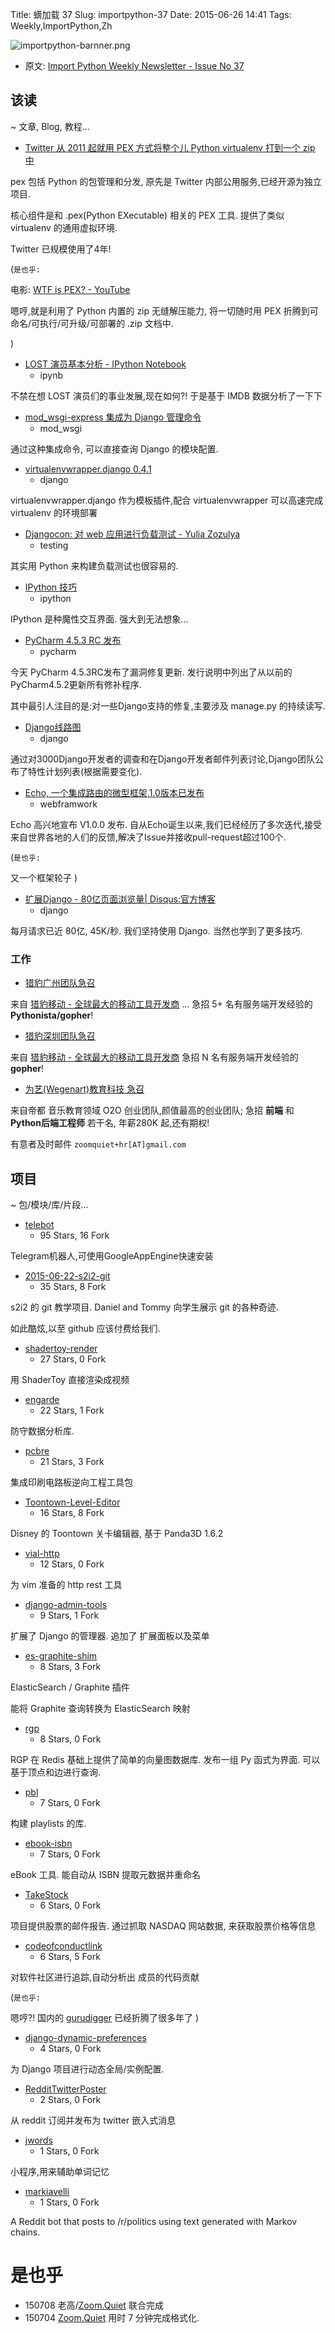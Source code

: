Title: 蠎加载 37
Slug: importpython-37
Date: 2015-06-26 14:41
Tags: Weekly,ImportPython,Zh

![importpython-barnner.png](http://zoomq.qiniudn.com/ZQCollection/snap/importpython-barnner.png?imageView2/2/h/210)


- 原文: [Import Python Weekly Newsletter - Issue No 37](http://importpython.com/newsletter/no/37/)


## 该读
~ 文章, Blog, 教程...

- [Twitter 从 2011 起就用 PEX 方式将整个儿 Python virtualenv 打到一个 zip 中](https://pex.readthedocs.org/en/latest/index.html)

pex 包括 Python 的包管理和分发,
原先是 Twitter 内部公用服务,已经开源为独立项目.

核心组件是和 .pex(Python EXecutable) 相关的 PEX 工具.
提供了类似 virtualenv 的通用虚拟环境.

Twitter 已规模使用了4年!

(`是也乎:`

电影: [WTF is PEX? - YouTube](https://www.youtube.com/watch?v=NmpnGhRwsu0)

嗯哼,就是利用了 Python 内置的 zip 无缝解压能力,
将一切随时用 PEX 折腾到可命名/可执行/可升级/可部署的 .zip 文档中.

)

- [LOST 演员基本分析 - IPython Notebook](http://nbviewer.ipython.org/github/pmbaumgartner/LOST/blob/master/WE%20HAVE%20TO%20GO%20BACK.ipynb)
    - ipynb

不禁在想 LOST 演员们的事业发展,现在如何?!
于是基于 IMDB 数据分析了一下下


- [mod_wsgi-express 集成为 Django 管理命令](http://blog.dscpl.com.au/2015/04/integrating-modwsgi-express-as-django.html)
	+ mod_wsgi

通过这种集成命令,
可以直接查询 Django 的模块配置.

- [virtualenvwrapper.django 0.4.1](http://feeds.doughellmann.com/~r/DougHellmann/~3/NTInBNBM7so/virtualenvwrapper-django-0-4-1.html)
	+ django

virtualenvwrapper.django 
作为模板插件,配合 virtualenvwrapper
可以高速完成 virtualenv 的环境部署


- [Djangocon: 对 web 应用进行负载测试 - Yulia Zozulya](http://reinout.vanrees.org/weblog/2015/06/02/07-load-test.html)
    + testing

其实用 Python 来构建负载测试也很容易的.


- [IPython 技巧](http://blog.endpoint.com/2015/06/ipython-tips-and-tricks.html)
    + ipython

IPython 是种魔性交互界面.
强大到无法想象...



- [PyCharm 4.5.3 RC 发布](http://feedproxy.google.com/~r/Pycharm/~3/SaURFg9dISo/)
    + pycharm

今天 PyCharm 4.5.3RC发布了漏洞修复更新. 
发行说明中列出了从以前的PyCharm4.5.2更新所有修补程序. 

其中最引人注目的是:对一些Django支持的修复,主要涉及
manage.py 的持续读写.


- [Django线路图](https://www.djangoproject.com/weblog/2015/jun/25/roadmap/)
    + django

通过对3000Django开发者的调查和在Django开发者邮件列表讨论,Django团队公布了特性计划列表(根据需要变化). 


- [Echo, 一个集成路由的微型框架,1.0版本已发布](http://labstack.com/blog/echo-production-ready/)
    + webframwork

Echo 高兴地宣布 V1.0.0 发布. 自从Echo诞生以来,我们已经经历了多次迭代,接受来自世界各地的人们的反馈,解决了Issue并接收pull-request超过100个. 

(`是也乎:`

又一个框架轮子
)

- [扩展Django - 80亿页面浏览量| Disqus:官方博客](http://blog.disqus.com/post/62187806135/scaling-django-to-8-billion-page-views)
    + django

每月请求已近 80亿, 45K/秒.
我们坚持使用 Django.
当然也学到了更多技巧.


### 工作

-   [猎豹广州团队急召](https://github.com/cheetahmobile/CMBM/wiki/BmGzHr)

来自 [猎豹移动 - 全球最大的移动工具开发商](http://www.cmcm.com/zh-cn/cm-backup/) ...
急招 5+ 名有服务端开发经验的 **Pythonista/gopher**!


-   [猎豹深圳团队急召](https://github.com/cheetahmobile/CMBM/wiki/BmSzHr)

来自 [猎豹移动 - 全球最大的移动工具开发商](http://www.cmcm.com/zh-cn/cm-backup/)
急招 N 名有服务端开发经验的 **gopher**!


- [为艺(Wegenart)教育科技 急召](https://github.com/ZoomQuiet/zoomquiet/wiki/Hr4Wegenart)

来自帝都 音乐教育领域 O2O 创业团队,颜值最高的创业团队;
急招 **前端** 和 **Python后端工程师** 若干名, 年薪280K 起,还有期权!

有意者及时邮件 `zoomquiet+hr[AT]gmail.com`


## 项目
~ 包/模块/库/片段...

- [telebot](https://github.com/yukuku/telebot)
    - 95 Stars, 16 Fork

Telegram机器人,可使用GoogleAppEngine快速安装


- [2015-06-22-s2i2-git](https://github.com/chendaniely/2015-06-22-s2i2-git)
    - 35 Stars, 8 Fork

s2i2 的 git 教学项目.
Daniel and Tommy 向学生展示 git 的各种奇迹.

如此酷炫,以至 github 应该付费给我们.


- [shadertoy-render](https://github.com/alexjc/shadertoy-render)
    - 27 Stars, 0 Fork

用 ShaderToy 直接渲染成视频

- [engarde](https://github.com/TomAugspurger/engarde)
    - 22 Stars, 1 Fork

防守数据分析库.


- [pcbre](https://github.com/davidcarne/pcbre)
    - 21 Stars, 3 Fork

集成印刷电路板逆向工程工具包


- [Toontown-Level-Editor](https://github.com/JawhnL5/Toontown-Level-Editor)
    - 16 Stars, 8 Fork

Disney 的 Toontown 关卡编辑器,
基于 Panda3D 1.6.2


- [vial-http](https://github.com/baverman/vial-http)
    - 12 Stars, 0 Fork

为 vim 准备的 http rest 工具

- [django-admin-tools](https://github.com/django-admin-tools/django-admin-tools)
    - 9 Stars, 1 Fork

扩展了 Django 的管理器.
追加了 扩展面板以及菜单

- [es-graphite-shim](https://github.com/distributed-system-analysis/es-graphite-shim)
    - 8 Stars, 3 Fork

ElasticSearch / Graphite 插件

能将 Graphite 查询转换为 ElasticSearch 映射

- [rgp](https://github.com/emehrkay/rgp)
    - 8 Stars, 0 Fork

RGP 在 Redis 基础上提供了简单的向量图数据库.
发布一组 Py 函式为界面.
可以基于顶点和边进行查询.

- [pbl](https://github.com/plamere/pbl)
    - 7 Stars, 0 Fork

构建 playlists 的库.


- [ebook-isbn](https://github.com/EugenePig/ebook-isbn)
    - 7 Stars, 0 Fork

eBook 工具.
能自动从 ISBN 提取元数据并重命名


- [TakeStock](https://github.com/sgerhardt/TakeStock)
    - 6 Stars, 0 Fork

项目提供股票的邮件报告.
通过抓取 NASDAQ 网站数据,
来获取股票价格等信息


- [codeofconductlink](https://github.com/emilyhorsman/codeofconductlink)
    - 6 Stars, 5 Fork

对软件社区进行追踪,自动分析出 成员的代码贡献

(`是也乎:`

嗯哼?! 国内的 [gurudigger](http://gurudigger.com/) 已经折腾了很多年了
)

- [django-dynamic-preferences](https://github.com/EliotBerriot/django-dynamic-preferences)
    - 4 Stars, 0 Fork

为 Django 项目进行动态全局/实例配置.

- [RedditTwitterPoster](https://github.com/rbalakit/RedditTwitterPoster)
    - 2 Stars, 0 Fork

从 reddit 订阅并发布为 twitter 嵌入式消息


- [jwords](https://github.com/kungsalman/jwords)
    - 1 Stars, 0 Fork

小程序,用来辅助单词记忆

- [markiavelli](https://github.com/justincosentino/markiavelli)
    - 1 Stars, 0 Fork

A Reddit bot that posts to /r/politics using text generated with Markov chains.

# 是也乎

- 150708 老高/[Zoom.Quiet](http://zoomquiet.io) 联合完成
- 150704 [Zoom.Quiet](http://zoomquiet.io) 用时 7 分钟完成格式化.
